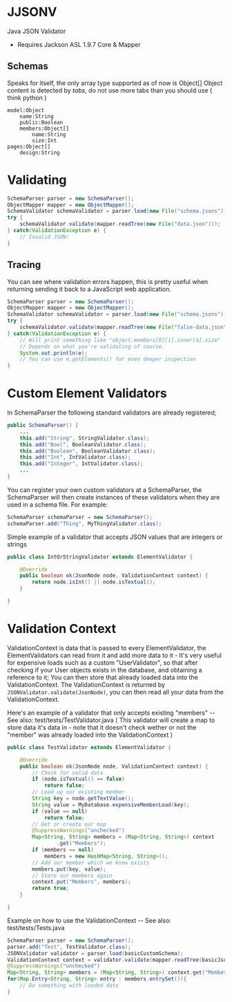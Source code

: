 JJSONV
======

Java JSON Validator
- Requires Jackson ASL 1.9.7 Core & Mapper

Schemas
-------
Speaks for itself, the only array type supported as of now is Object[]
Object content is detected by _tabs_, do not use more tabs than you should use ( think python )
```
model:Object
	name:String
	public:Boolean
	members:Object[]
		name:String
		size:Int
pages:Object[]
	design:String
```
Validating
==========
```java
SchemaParser parser = new SchemaParser();
ObjectMapper mapper = new ObjectMapper();
SchemaValidator schemaValidator = parser.load(new File("schema.jsons"));
try {
	schemaValidator.validate(mapper.readTree(new File("data.json")));
} catch(ValidationException e) {
	// Invalid JSON!
}
```
Tracing
-------
You can see where validation errors happen, this is pretty useful when returning sending it back to a JavaScript web application.
```java
SchemaParser parser = new SchemaParser();
ObjectMapper mapper = new ObjectMapper();
SchemaValidator schemaValidator = parser.load(new File("schema.jsons"));
try {
	schemaValidator.validate(mapper.readTree(new File("false-data.json")));
} catch(ValidationException e) {
	// Will print something like "object.members[0][1].inner[4].size"
	// Depends on what you're validating of course.
	System.out.println(e);
	// You can use e.getElements() for even deeper inspection
}
```
Custom Element Validators
=========================
In SchemaParser the following standard validators are already registered;
```java
public SchemaParser() {
	...
	this.add("String", StringValidator.class);
	this.add("Bool", BooleanValidator.class);
	this.add("Boolean", BooleanValidator.class);
	this.add("Int", IntValidator.class);
	this.add("Integer", IntValidator.class);
	...
}
```
You can register your own custom validators at a SchemaParser, the SchemaParser
will then create instances of these validators when they are used in a schema file.
For example:
```java
SchemaParser schemaParser = new SchemaParser();
schemaParser.add("Thing", MyThingValidator.class);
```
Simple example of a validator that accepts JSON values that are integers or strings
```java
public class IntOrStringValidator extends ElementValidator {

	@Override
	public boolean ok(JsonNode node, ValidationContext context) {
		return node.isInt() || node.isTextual();
	}

}
```
Validation Context
==================
ValidationContext is data that is passed to every ElementValidator, the ElementValidators can read from it
and add more data to it - It's very useful for expensive loads such as a custom "UserValidator", so that after
checking if your User objects exists in the database, and obtaining a reference to it; You can then store that
already loaded data into the ValidationContext. The ValidationContext is returned
by ```JSONValidator.validate(JsonNode)```, you can then read all your data from the ValidationContext.

Here's an example of a validator that only accepts existing "members" -- See also: test/tests/TestValidator.java
( This validator will create a map to store data it's data in - note that it doesn't check 
wether or not the "member" was already loaded into the ValidationContext )
```java
public class TestValidator extends ElementValidator {

	@Override
	public boolean ok(JsonNode node, ValidationContext context) {
		// Check for valid data
		if (node.isTextual() == false)
			return false;
		// Load up our existing member
		String key = node.getTextValue();
		String value = MyDatabase.expensiveMemberLoad(key);
		if (value == null)
			return false;
		// Get or create our map
		@SuppressWarnings("unchecked")
		Map<String, String> members = (Map<String, String>) context
				.get("Members");
		if (members == null)
			members = new HashMap<String, String>();
		// Add our member which we know exists
		members.put(key, value);
		// Store our members again
		context.put("Members", members);
		return true;
	}

}
```
Example on how to use the ValidationContext -- See also: test/tests/Tests.java
```java
SchemaParser parser = new SchemaParser();
parser.add("Test", TestValidator.class);
JSONValidator validator = parser.load(basicCustomSchema);
ValidationContext context = validator.validate(mapper.readTree(basicJson));
@SuppressWarnings("unchecked")
Map<String, String> members = (Map<String, String>) context.get("Members");
for(Map.Entry<String, String> entry : members.entrySet()){
	// Do something with loaded data
}
```
